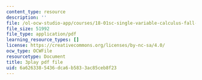 ```yaml
---
content_type: resource
description: ''
file: /ol-ocw-studio-app/courses/18-01sc-single-variable-calculus-fall-2010/6a6263385436dca6b5833ac85ceb8f23_twzGBqPeW0M.pdf
file_size: 51992
file_type: application/pdf
learning_resource_types: []
license: https://creativecommons.org/licenses/by-nc-sa/4.0/
ocw_type: OCWFile
resourcetype: Document
title: 3play pdf file
uid: 6a626338-5436-dca6-b583-3ac85ceb8f23
---
```

